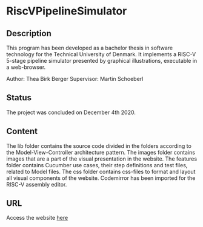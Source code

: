 # RiscVPipelineSimulator

## Description
This program has been developed as a bachelor thesis in software technology for the Technical University of Denmark.
It implements a RISC-V 5-stage pipeline simulator presented by graphical illustrations, executable in a web-browser.

Author: Thea Birk Berger
Supervisor: Martin Schoeberl

## Status
The project was concluded on December 4th 2020.

## Content
The lib folder contains the source code divided in the folders according to the Model-View-Controller architecture pattern.
The images folder contains images that are a part of the visual presentation in the website.
The features folder contains Cucumber use cases, their step definitions and test files, related to Model files.
The css folder contains css-files to format and layout all visual components of the website.
Codemirror has been imported for the RISC-V assembly editor.

## URL
Access the website [here](https://pipeline-riscv.com)
